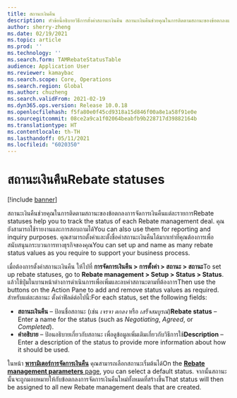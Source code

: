```yaml
---
title: สถานะเงินคืน
description: หัวข้อนี้อธิบายวิธีการตั้งค่าสถานะเงินคืน สถานะเงินคืนช่วยคุณในการติดตามสถานะของข้อตกลงแต่ละรายการ คุณยังสามารถใช้รายงานและการสอบถามได้
author: sherry-zheng
ms.date: 02/19/2021
ms.topic: article
ms.prod: ''
ms.technology: ''
ms.search.form: TAMRebateStatusTable
audience: Application User
ms.reviewer: kamaybac
ms.search.scope: Core, Operations
ms.search.region: Global
ms.author: chuzheng
ms.search.validFrom: 2021-02-19
ms.dyn365.ops.version: Release 10.0.18
ms.openlocfilehash: f5fa80e0f45cd9318a15d846f00a8e1a58f91e0e
ms.sourcegitcommit: 08ce2a9ca1f02064beabfb9b228717d39882164b
ms.translationtype: HT
ms.contentlocale: th-TH
ms.lasthandoff: 05/11/2021
ms.locfileid: "6020350"
---
```

# <a name="rebate-statuses"></a><span data-ttu-id="01ea5-105">สถานะเงินคืน</span><span class="sxs-lookup"><span data-stu-id="01ea5-105">Rebate statuses</span></span>

[!include [banner](../includes/banner.md)]

<span data-ttu-id="01ea5-106">สถานะเงินคืนช่วยคุณในการติดตามสถานะของข้อตกลงการจัดการเงินคืนแต่ละรายการ</span><span class="sxs-lookup"><span data-stu-id="01ea5-106">Rebate statuses help you to track the status of each Rebate management deal.</span></span> <span data-ttu-id="01ea5-107">คุณยังสามารถใช้รายงานและการสอบถามได้</span><span class="sxs-lookup"><span data-stu-id="01ea5-107">You can also use them for reporting and inquiry purposes.</span></span> <span data-ttu-id="01ea5-108">คุณสามารถตั้งค่าและตั้งชื่อค่าสถานะเงินคืนได้มากเท่าที่คุณต้องการเพื่อสนับสนุนกระบวนการทางธุรกิจของคุณ</span><span class="sxs-lookup"><span data-stu-id="01ea5-108">You can set up and name as many rebate status values as you require to support your business process.</span></span> 

<span data-ttu-id="01ea5-109">เมื่อต้องการตั้งค่าสถานะเงินคืน ให้ไปที่ **การจัดการเงินคืน \> การตั้งค่า \> สถานะ \> สถานะ**</span><span class="sxs-lookup"><span data-stu-id="01ea5-109">To set up rebate statuses, go to **Rebate management \> Setup \> Status \> Status**.</span></span> <span data-ttu-id="01ea5-110">แล้วใช้ปุ่มในบานหน้าต่างการดำเนินการเพื่อเพิ่มและลบค่าสถานะตามที่ต้องการ</span><span class="sxs-lookup"><span data-stu-id="01ea5-110">Then use the buttons on the Action Pane to add and remove status values as required.</span></span> <span data-ttu-id="01ea5-111">สำหรับแต่ละสถานะ ตั้งค่าฟิลด์ต่อไปนี้:</span><span class="sxs-lookup"><span data-stu-id="01ea5-111">For each status, set the following fields:</span></span>

- <span data-ttu-id="01ea5-112">**สถานะเงินคืน** – ป้อนชื่อสถานะ (เช่น *เจรจา* *ตกลง* หรือ *เสร็จสมบูรณ์*)</span><span class="sxs-lookup"><span data-stu-id="01ea5-112">**Rebate status** – Enter a name for the status (such as *Negotiating*, *Agreed*, or *Completed*).</span></span>
- <span data-ttu-id="01ea5-113">**คำอธิบาย** – ป้อนอธิบายเกี่ยวกับสถานะ เพื่อดูข้อมูลเพิ่มเติมเกี่ยวกับวิธีการใช้</span><span class="sxs-lookup"><span data-stu-id="01ea5-113">**Description** – Enter a description of the status to provide more information about how it should be used.</span></span>

<span data-ttu-id="01ea5-114">ในหน้า [**พารามิเตอร์การจัดการเงินคืน**](rebate-management-parameters.md) คุณสามารถเลือกสถานะเริ่มต้นได้</span><span class="sxs-lookup"><span data-stu-id="01ea5-114">On the [**Rebate management parameters** page](rebate-management-parameters.md), you can select a default status.</span></span> <span data-ttu-id="01ea5-115">จากนั้นสถานะนั้นจะถูกมอบหมายให้กับข้อตกลงการจัดการเงินคืนใหม่ทั้งหมดที่สร้างขึ้น</span><span class="sxs-lookup"><span data-stu-id="01ea5-115">That status will then be assigned to all new Rebate management deals that are created.</span></span>
